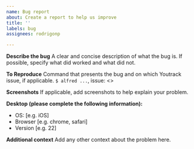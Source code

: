 ```yaml
---
name: Bug report
about: Create a report to help us improve
title: ''
labels: bug
assignees: rodrigonp

---
```


**Describe the bug**
A clear and concise description of what the bug is. If possible, specify what did worked and what did not.

**To Reproduce**
Command that presents the bug and on which Youtrack issue, if applicable.
`$ alfred ...`, issue: <>

**Screenshots**
If applicable, add screenshots to help explain your problem.

**Desktop (please complete the following information):**
 - OS: [e.g. iOS]
 - Browser [e.g. chrome, safari]
 - Version [e.g. 22]

**Additional context**
Add any other context about the problem here.
